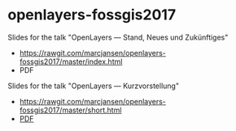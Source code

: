 # openlayers-fossgis2017

Slides for the talk "OpenLayers — Stand, Neues und Zukünftiges"

* https://rawgit.com/marcjansen/openlayers-fossgis2017/master/index.html
* PDF

Slides for the talk "OpenLayers — Kurzvorstellung"

* https://rawgit.com/marcjansen/openlayers-fossgis2017/master/short.html
* [PDF](https://rawgit.com/marcjansen/openlayers-fossgis2017/master/short-slides.pdf)
